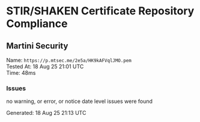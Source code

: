 # STIR/SHAKEN Certificate Repository Compliance

## Martini Security

Name: `https://p.mtsec.me/2e5a/HK9kAFVqlJMO.pem`\
Tested At: 18 Aug 25 21:01 UTC\
Time: 48ms

### Issues

no warning, or error, or notice date level issues were found

Generated: 18 Aug 25 21:13 UTC